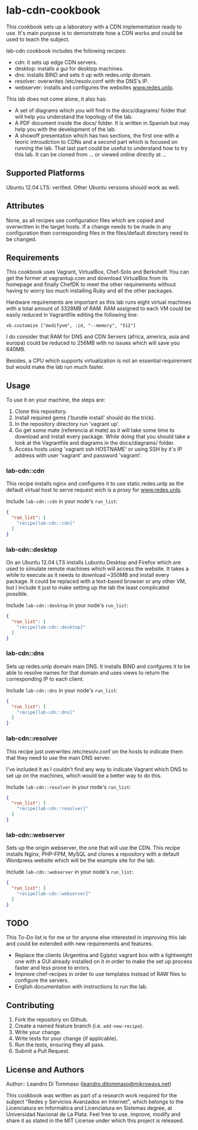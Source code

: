 # lab-cdn-cookbook

This cookbook sets up a laboratory with a CDN implementation ready to use. It's
main purpose is to demonstrate how a CDN works and could be used to teach the
subject.

lab-cdn cookbook includes the following recipes:
* cdn: it sets up edge CDN servers.
* desktop: installs a gui for desktop machines. 
* dns: installs BIND and sets it up with redes.unlp domain.
* resolver: overwrites /etc/resolv.conf with the DNS's IP.
* webserver: installs and configures the websites www.redes.unlp.

This lab does not come alone, it also has:
* A set of diagrams which you will find in the docs/diagrams/ folder that will
  help you understand the topology of the lab.
* A PDF document inside the docs/ folder. It is written in Spanish but may help
  you with the development of the lab.
* A showoff presentation which has two sections, the first one with a teoric
  introudction to CDNs and a second part which is focused on running the lab.
  That last part could be useful to understand how to try this lab. It can be
  cloned from ... or viewed online directly at ...

## Supported Platforms

Ubuntu 12.04 LTS: verified.
Other Ubuntu versions should work as well.

## Attributes

None, as all recipes use configuration files which are copied and overwritten in
the target hosts. If a change needs to be made in any configuration then
corresponding files in the files/default directory need to be changed.

## Requirements

This cookbook uses Vagrant, VirtualBox, Chef-Solo and Berkshelf. You can get the
former at vagrantup.com and download VirtualBox from its homepage and finally 
ChefDK to meet the other requirements without having to worry too much
installing Ruby and all the other packages.

Hardware requirements are important as this lab runs eight virtual machines with
a total amount of 3328MB of RAM. RAM assigned to each VM could be easily reduced
in Vagrantfile editing the following line:

<code>vb.customize ["modifyvm", :id, "--memory", "512"]</code>

I do consider that RAM for DNS and CDN Servers (africa, america, asia and
europa) could be reduced to 256MB with no issues which will save you 640MB.

Besides, a CPU which supports virtualization is not an essential requirement but
would make the lab run much faster.

## Usage

To use it on your machine, the steps are:

1. Clone this repository.
2. Install required gems ('bundle install' should do the trick).
3. In the repository directory run 'vagrant up'.
4. Go get some mate (referencia al mate) as it will take some time to download
   and install every package. While doing that you should take a look at the
   Vagrantfile and diagrams in the docs/diagrams/ folder.
5. Access hosts using 'vagrant ssh HOSTNAME' or using SSH by it's IP address
   with user 'vagrant' and password 'vagrant'.

### lab-cdn::cdn

This recipe installs nginx and configures it to use static.redes.unlp as the
default virtual host to serve request wich is a proxy for www.redes.unlp.

Include `lab-cdn::cdn` in your node's `run_list`:

```json
{
  "run_list": [
    "recipe[lab-cdn::cdn]"
  ]
}
```

### lab-cdn::desktop

On an Ubuntu 12.04 LTS installs Lubuntu Desktop and Firefox which are used to
simulate remote machines which will access the website. It takes a while to
execute as it needs to download ~350MB and install every package. It could be
replaced with a text-based browser or any other VM, but I include it just to
make setting up the lab the least complicated possible.

Include `lab-cdn::desktop` in your node's `run_list`:

```json
{
  "run_list": [
    "recipe[lab-cdn::desktop]"
  ]
}
```

### lab-cdn::dns

Sets up redes.unlp domain main DNS. It installs BIND and confgures it to be able
to resolve names for that domain and uses views to return the corresponding IP
to each client.

Include `lab-cdn::dns` in your node's `run_list`:

```json
{
  "run_list": [
    "recipe[lab-cdn::dns]"
  ]
}
```

### lab-cdn::resolver

This recipe just overwrites /etc/resolv.conf on the hosts to indicate them that
they need to use the main DNS server.

I've included it as I couldn't find any way to indicate Vagrant which DNS to set
up on the machines, which would be a better way to do this.

Include `lab-cdn::resolver` in your node's `run_list`:

```json
{
  "run_list": [
    "recipe[lab-cdn::resolver]"
  ]
}
```

### lab-cdn::webserver

Sets up the origin webserver, the one that will use the CDN. This recipe
installs Nginx, PHP-FPM, MySQL and clones a repository with a default Wordpress
website which will be the example site for the lab.

Include `lab-cdn::webserver` in your node's `run_list`:

```json
{
  "run_list": [
    "recipe[lab-cdn::webserver]"
  ]
}
```
## TODO

This To-Do list is for me or for anyone else interested in improving this lab
and could be extended with new requirements and features.

* Replace the clients (Argentina and Egipto) vagrant box with a lightweight one
  with a GUI already installed on it in order to make the set up process faster
  and less prone to errors. 
* Improve chef-recipes in order to use templates instead of RAW files to
  configure the servers.
* English documentation with instructions to run the lab.


## Contributing

1. Fork the repository on Github.
2. Create a named feature branch (i.e. `add-new-recipe`).
3. Write your change.
4. Write tests for your change (if applicable).
5. Run the tests, ensuring they all pass.
6. Submit a Pull Request.

## License and Authors

Author:: Leandro Di Tommaso (<leandro.ditommaso@mikroways.net>)

This cookbook was written as part of a research work required for the subject
"Redes y Servicios Avanzados en Internet", which belongs to the Licenciatura en 
Informática and Licenciatura en Sistemas degree, at Universidad Nacional de La 
Plata. Feel free to use, improve, modify and share it as stated in the MIT
License under which this project is released.


